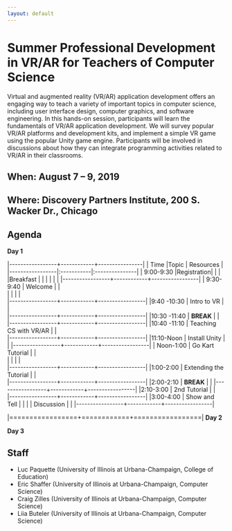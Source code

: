 ```yaml
---
layout: default
---
```

# Summer Professional Development in VR/AR for Teachers of Computer Science

Virtual and augmented reality (VR/AR) application development offers an engaging way to teach a variety of important topics in computer science, including user interface design, computer graphics, and software engineering. In this hands-on session, participants will learn the fundamentals of VR/AR application development. We will survey popular VR/AR platforms and development kits, and implement a simple VR game using the popular Unity game engine. Participants will be involved in discussions about how they can integrate programming activities related to VR/AR in their classrooms.

## When: August 7 – 9, 2019

## Where: Discovery Partners Institute, 200 S. Wacker Dr., Chicago

## Agenda
**Day 1**

|-----------------+------------+----------------|
| Time            |Topic       |      Resources |
|-----------------|:-----------|:---------------|
| 9:00-9:30       |Registration|     | 
|      |Breakfast       |     | 
|     |     |             | 
|-----------------+------------+-----------------|
| 9:30-9:40     | Welcome           |                 |                
|         |            |                 |                
|-----------------+------------+-----------------|
|9:40 -10:30     |  Intro to VR     |                 |  
|-----------------+------------+-----------------|
|10:30 -11:40     |  **BREAK**    |     |
|-----------------+------------+-----------------|
|10:40 -11:10    |  Teaching CS with VR/AR     |                 |                
|-----------------+------------+-----------------|
|11:10-Noon       | Install Unity |              |
|-----------------+------------+-----------------|
| Noon-1:00     | Go Kart Tutorial        |                 |                
|         |            |                 |                
|-----------------+------------+-----------------|
|1:00-2:00    |  Extending the Tutorial    |                 |  
|-----------------+------------+-----------------|
|2:00-2:10    |  **BREAK**    |     |
|-----------------+------------+-----------------|
|2:10-3:00    |  2nd Tutorial     |                 |                
|-----------------+------------+-----------------|
|3:00-4:00      | Show and Tell |              |
|               | Discussion    |              |
|-----------------+------------+-----------------|



|=================+============+=================|
**Day 2**


**Day 3**

## Staff

+ Luc Paquette (University of Illinois at Urbana-Champaign, College of Education)
+ Eric Shaffer (University of Illinois at Urbana-Champaign, Computer Science)
+ Craig Zilles (University of Illinois at Urbana-Champaign, Computer Science)
+ Liia Buteler (University of Illinois at Urbana-Champaign, Computer Science)
